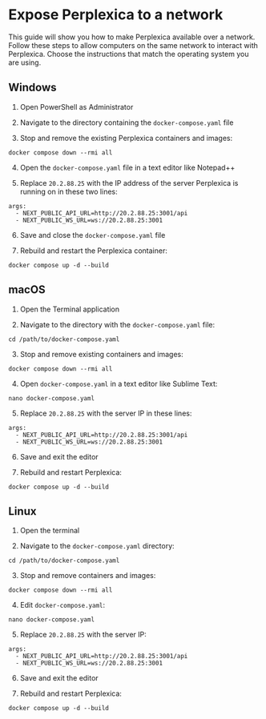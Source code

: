 # Expose Perplexica to a network

This guide will show you how to make Perplexica available over a network. Follow these steps to allow computers on the same network to interact with Perplexica. Choose the instructions that match the operating system you are using.

## Windows

1. Open PowerShell as Administrator

2. Navigate to the directory containing the `docker-compose.yaml` file

3. Stop and remove the existing Perplexica containers and images:

```
docker compose down --rmi all
```

4. Open the `docker-compose.yaml` file in a text editor like Notepad++

5. Replace `20.2.88.25` with the IP address of the server Perplexica is running on in these two lines:

```
args:
  - NEXT_PUBLIC_API_URL=http://20.2.88.25:3001/api
  - NEXT_PUBLIC_WS_URL=ws://20.2.88.25:3001
```

6. Save and close the `docker-compose.yaml` file

7. Rebuild and restart the Perplexica container:

```
docker compose up -d --build
```

## macOS

1. Open the Terminal application

2. Navigate to the directory with the `docker-compose.yaml` file:

```
cd /path/to/docker-compose.yaml
```

3. Stop and remove existing containers and images:

```
docker compose down --rmi all
```

4. Open `docker-compose.yaml` in a text editor like Sublime Text:

```
nano docker-compose.yaml
```

5. Replace `20.2.88.25` with the server IP in these lines:

```
args:
  - NEXT_PUBLIC_API_URL=http://20.2.88.25:3001/api
  - NEXT_PUBLIC_WS_URL=ws://20.2.88.25:3001
```

6. Save and exit the editor

7. Rebuild and restart Perplexica:

```
docker compose up -d --build
```

## Linux

1. Open the terminal

2. Navigate to the `docker-compose.yaml` directory:

```
cd /path/to/docker-compose.yaml
```

3. Stop and remove containers and images:

```
docker compose down --rmi all
```

4. Edit `docker-compose.yaml`:

```
nano docker-compose.yaml
```

5. Replace `20.2.88.25` with the server IP:

```
args:
  - NEXT_PUBLIC_API_URL=http://20.2.88.25:3001/api
  - NEXT_PUBLIC_WS_URL=ws://20.2.88.25:3001
```

6. Save and exit the editor

7. Rebuild and restart Perplexica:

```
docker compose up -d --build
```
